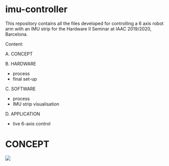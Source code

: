 # imu-controller
This repository contains all the files developed for controlling a 6 axis robot arm with an IMU strip for the Hardware II Seminar at IAAC 2019/2020, Barcelona. 

Content: 

A. CONCEPT

B. HARDWARE
- process
- final set-up 

C. SOFTWARE
- process
- IMU strip visualisation 
   
D. APPLICATION 
- live 6-axis control 

# CONCEPT

![](_readMe(assets)/6.png)


